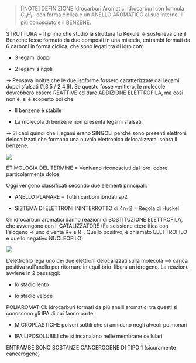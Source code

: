 

> [!NOTE] DEFINIZIONE Idrocarburi Aromatici
> Idrocarburi con formula $C_6H_6$  con forma ciclica e un ANELLO AROMATICO al suo interno. Il più conosciuto è il BENZENE.

  

STRUTTURA = Il primo che studiò la struttura fu Kekulé → sosteneva che il Benzene fosse formato da due composti in una miscela, entrambi formati da 6 carboni in forma ciclica, che sono legati tra di loro con:

- 3 legami doppi
    
- 2 legami singoli
    

→ Pensava inoltre che le due isoforme fossero caratterizzate dai legami doppi sfalsati (1,3,5 / 2,4,6). Se questo fosse veritiero, le molecole dovrebbero essere REATTIVE ed dare ADDIZIONE ELETTROFILA, ma così non è, si è scoperto poi che:

- Il benzene è stabile
    
- La molecola di benzene non presenta legami sfalsati.
    

→ Si capì quindi che i legami erano SINGOLI perchè sono presenti elettroni delocalizzati che formano una nuvola elettronica delocalizzata  sopra il benzene.

![](https://lh7-us.googleusercontent.com/wk_wVm2bsF5mHvnPBm2xBqt0KJRFL8k7c0mpI3wTR-W5JM1sWcG5UcxrEXeWFYotcrV2AJUYoAMuzD58EeN0ujofwyHje0n0zjSZDyV3J78lC_ofS87M82NEgNJ0Zd2j2c5pjp_iAd1um9K6fHY96bw)

ETIMOLOGIA DEL TERMINE = Venivano riconosciuti dal loro  odore particolarmente dolce. 

Oggi vengono classificati secondo due elementi principali:

- ANELLO PLANARE = Tutti i carboni ibridati sp2
    
- SISTEMA DI ELETTRONI ININTERROTTO di 4n+2 = Regola di Huckel
    

  

Gli idrocarburi aromatici danno reazioni di SOSTITUZIONE ELETTROFILA, che avvengono con il CATALIZZATORE (Fa scissione eterolitica con l’alogeno → uno diventa R+ e R-. Quello positivo, è chiamato ELETTROFILO e quello negativo NUCLEOFILO)

  

![](https://lh7-us.googleusercontent.com/VrLUXlM-UzGHpbcS-cok6COjfKVwoRiIct4HE-TUdXH86D5lAIGMsXKABKNP0qag-yNb5TDcmAmVSDvAzg8lH_FETtFe2vkjYrK_w99fxOh-vCwBjxqsP1a4mp-OWxzYT5MQX6Pa6f1leJGweu9H2vM)

L’elettrofilo lega uno dei due elettroni delocalizzati sulla molecola —> carica positiva sull’anello per ritornare in equilibrio  libera un idrogeno. La reazione avviene in 2 passaggi:

- lo stadio lento 
    
- lo stadio veloce 
    

  

POLIAROMATICI: idrocarburi formati da più anelli aromatici tra questi si conoscono gli IPA di cui fanno parte:

- MICROPLASTICHE polveri sottili che si annidano negli alveoli polmonari
    
- IPA LIPOSOLUBILI che si incanalano nelle membrane cellulari 
    

ENTRAMBE SONO SOSTANZE CANCEROGENE DI TIPO 1 (sicuramente cancerogene)

